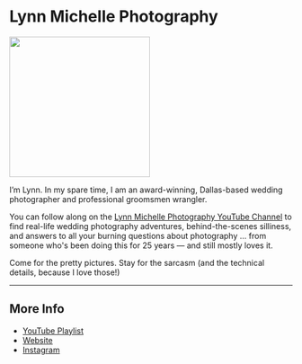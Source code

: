 # Lynn Michelle Photography

<img src="https://raybo.org/tfit-feed/images/artwork.jpg" width="250">

I’m Lynn. In my spare time, I am an award-winning, Dallas-based wedding photographer and professional groomsmen wrangler.

You can follow along on the [Lynn Michelle Photography YouTube Channel](https://www.youtube.com/@lynnmichellephoto) to find real-life wedding photography adventures, behind-the-scenes silliness, and answers to all your burning questions about photography ... from someone who's been doing this for 25 years — and still mostly loves it.

Come for the pretty pictures. Stay for the sarcasm (and the technical details, because I love those!)

---
## More Info
- [YouTube Playlist](https://www.youtube.com/@lynnmichellephoto/playlists)
- [Website](https://www.lynnmichelle.com)
- [Instagram](https://instagram.com/lynnmichellephoto)
